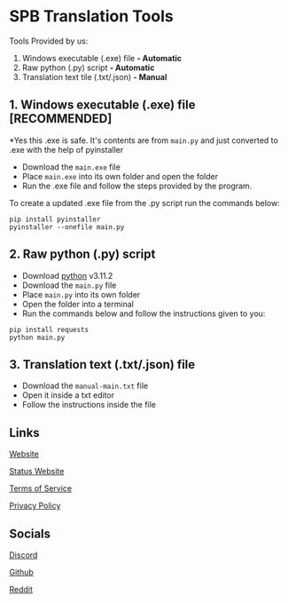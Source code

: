# SPB Translation Tools

Tools Provided by us:
1. Windows executable (.exe) file **- Automatic**
2. Raw python (.py) script **- Automatic**
3. Translation text tile (.txt/.json) **- Manual**


## 1. Windows executable (.exe) file  [RECOMMENDED]
*Yes this .exe is safe. It's contents are from `main.py` and just converted to .exe with the help of pyinstaller
- Download the `main.exe` file
- Place `main.exe` into its own folder and open the folder
- Run the .exe file and follow the steps provided by the program.

To create a updated .exe file from the .py script run the commands below:
```
pip install pyinstaller
pyinstaller --onefile main.py
```

## 2. Raw python (.py) script
- Download [python](https://www.python.org/) v3.11.2
- Download the `main.py` file
- Place `main.py` into its own folder
- Open the folder into a terminal
- Run the commands below and follow the instructions given to you:
```
pip install requests
python main.py
```

## 3. Translation text (.txt/.json) file
- Download the `manual-main.txt` file
- Open it inside a txt editor
- Follow the instructions inside the file

## Links
[Website](https://spbot.ml)

[Status Website](https://spbot.freshstatus.io)

[Terms of Service](https://spbot.ml/terms.txt)

[Privacy Policy](https://spbot.ml/privacy.txt)

## Socials
[Discord](https://discord.com/invite/YHvfUqVgWS)

[Github](https://github.com/Bobrobot1/Suicide-Prevention-Bot)

[Reddit](https://www.reddit.com/r/SuicidePreventionBot)
